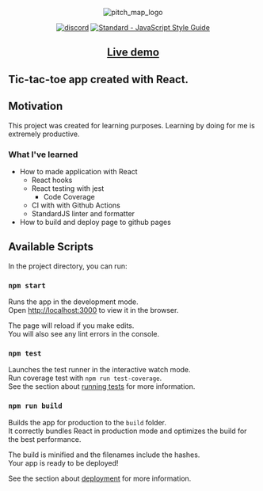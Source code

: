 <p align="center">
  <img src="https://i.imgur.com/BSoMY7x.png" alt="pitch_map_logo" />
</p>

<p align="center">
  <a href="#"><img src="https://github.com/karlosos/tic-tac-toe-react/workflows/Node.js%20CI/badge.svg?branch=master" alt="discord"></a>
  <a href="https://standardjs.com"><img src="https://img.shields.io/badge/code_style-standard-brightgreen.svg" alt="Standard - JavaScript Style Guide"></a>
</p>

<h2 align="center">
    <a href="https://karlosos.github.io/tic-tac-toe-react/">Live demo</a>
<h2>


Tic-tac-toe app created with React.

## Motivation

This project was created for learning purposes. Learning by doing for me is extremely productive. 

### What I've learned

* How to made application with React
    * React hooks
    * React testing with jest
      - Code Coverage
    * CI with with Github Actions
    * StandardJS linter and formatter
* How to build and deploy page to github pages

## Available Scripts

In the project directory, you can run:

### `npm start`

Runs the app in the development mode.<br />
Open [http://localhost:3000](http://localhost:3000) to view it in the browser.

The page will reload if you make edits.<br />
You will also see any lint errors in the console.

### `npm test`

Launches the test runner in the interactive watch mode.<br />
Run coverage test with ```npm run test-coverage```.<br />
See the section about [running tests](https://facebook.github.io/create-react-app/docs/running-tests) for more information.

### `npm run build`

Builds the app for production to the `build` folder.<br />
It correctly bundles React in production mode and optimizes the build for the best performance.

The build is minified and the filenames include the hashes.<br />
Your app is ready to be deployed!

See the section about [deployment](https://facebook.github.io/create-react-app/docs/deployment) for more information.

